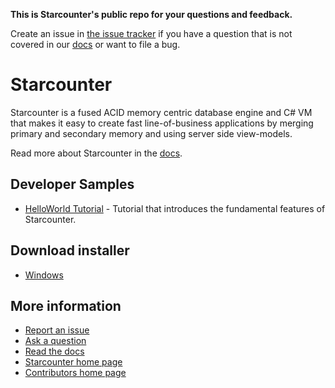 __This is Starcounter's public repo for your questions and feedback.__

Create an issue in [the issue tracker](https://github.com/Starcounter/Home/issues/new) if you have a question that is not covered in our [docs](https://docs.starcounter.io) or want to file a bug.

# Starcounter

Starcounter is a fused ACID memory centric database engine and C# VM that makes it easy to create fast line-of-business applications by merging primary and secondary memory and using server side view-models.

Read more about Starcounter in the [docs](https://docs.starcounter.io/starcounter/).

## Developer Samples

* [HelloWorld Tutorial](https://docs.starcounter.io/tutorial/) - Tutorial that introduces the fundamental features of Starcounter.

## Download installer
* [Windows](http://starcounter.io/download/)

## More information

* [Report an issue](https://github.com/Starcounter/Home/issues/new)
* [Ask a question](https://github.com/Starcounter/Home/issues/new)
* [Read the docs](https://docs.starcounter.io) 
* [Starcounter home page](https://www.starcounter.com)
* [Contributors home page](https://starcounter.io) 
